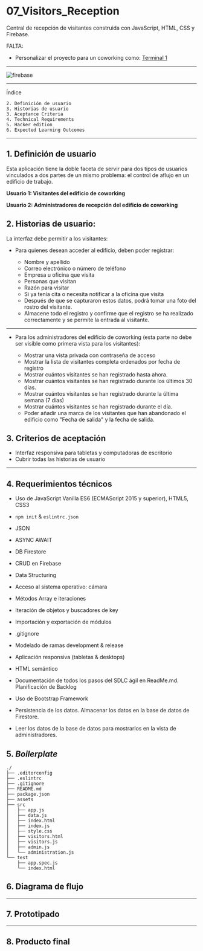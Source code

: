 # 07_Visitors_Reception

Central de recepción de visitantes construida con JavaScript, HTML, CSS y Firebase.

FALTA:

- Personalizar el proyecto para un coworking como: [Terminal 1](https://terminal1.mx/)

---

![firebase](https://media.giphy.com/media/9YK1vUKyYmGUEsCtmC/giphy.gif)

---

Índice

    2. Definición de usuario
    3. Historias de usuario
    3. Aceptance Criteria
    4. Technical Requirements
    5. Hacker edition
    6. Expected Learning Outcomes

---

## 1. Definición de usuario

Esta aplicación tiene la doble faceta de servir para dos tipos de usuarios vinculados a dos partes de un mismo problema: el control de aflujo en un edificio de trabajo.

**Usuario 1: Visitantes del edificio de coworking**

**Usuario 2: Administradores de recepción del edificio de coworking**

## 2. Historias de usuario:

La interfaz debe permitir a los visitantes:

- Para quienes desean acceder al edificio, deben poder registrar:

  - Nombre y apellido
  - Correo electrónico o número de teléfono
  - Empresa u oficina que visita
  - Personas que visitan
  - Razón para visitar
  - Si ya tenía cita o necesita notificar a la oficina que visita
  - Después de que se capturaron estos datos, podrá tomar una foto del rostro del visitante.
  - Almacene todo el registro y confirme que el registro se ha realizado correctamente y se permite la entrada al visitante.

---

- Para los administradores del edificio de coworking (esta parte no debe ser visible como primera vista para los visitantes):

  - Mostrar una vista privada con contraseña de acceso
  - Mostrar la lista de visitantes completa ordenados por fecha de registro
  - Mostrar cuántos visitantes se han registrado hasta ahora.
  - Mostrar cuántos visitantes se han registrado durante los últimos 30 días.
  - Mostrar cuántos visitantes se han registrado durante la última semana (7 días)
  - Mostrar cuántos visitantes se han registrado durante el día.
  - Poder añadir una marca de los visitantes que han abandonado el edificio como "Fecha de salida" y la fecha de salida.

## 3. Criterios de aceptación

- Interfaz responsiva para tabletas y computadoras de escritorio
- Cubrir todas las historias de usuario

---

## 4. Requerimientos técnicos

- Uso de JavaScript Vanilla ES6 (ECMAScript 2015 y superior), HTML5, CSS3

- `npm init` & `eslintrc.json`

- JSON

- ASYNC AWAIT

- DB Firestore

- CRUD en Firebase

- Data Structuring

- Acceso al sistema operativo: cámara

- Métodos Array e iteraciones

- Iteración de objetos y buscadores de key

- Importación y exportación de módulos

- .gitignore

- Modelado de ramas development & release

- Aplicación responsiva (tabletas & desktops)

- HTML semántico

- Documentación de todos los pasos del SDLC ágil en ReadMe.md. Planificación de Backlog

- Uso de Bootstrap Framework

- Persistencia de los datos. Almacenar los datos en la base de datos de Firestore.

- Leer los datos de la base de datos para mostrarlos en la vista de administradores.

## 5. _Boilerplate_

```text
./
├── .editorconfig
├── .eslintrc
├── .gitignore
├── README.md
├── package.json
├── assets
├── src
│   ├── app.js
│   ├── data.js
│   ├── index.html
│   ├── index.js
│   ├── style.css
│   ├── visitors.html
│   ├── visitors.js
│   ├── admin.js
│   └── administration.js
└── test
    ├── app.spec.js
    └── index.html
```

## 6. Diagrama de flujo

---

## 7. Prototipado

---

## 8. Producto final
